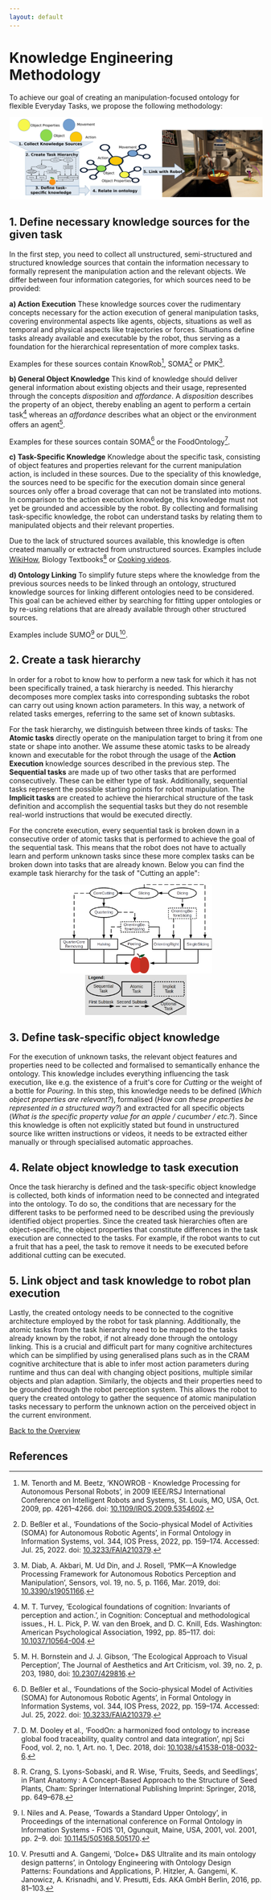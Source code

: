 ```yaml
---
layout: default
---
```


# Knowledge Engineering Methodology

To achieve our goal of creating an manipulation-focused ontology for flexible Everyday Tasks, we propose the following methodology:

<img src="../img/Methodology.jpg" width="800" alt="Methodology Visualization"/><br>

## 1. Define necessary knowledge sources for the given task

In the first step, you need to collect all unstructured, semi-structured and structured knowledge sources that contain the information necessary to formally represent the manipulation action and the relevant objects.
We differ between four information categories, for which sources need to be provided:

**a) Action Execution**
These knowledge sources cover the rudimentary concepts necessary for the action execution of general manipulation tasks, covering environmental aspects like agents, objects, situations as well as temporal and physical aspects like trajectories or forces.
Situations define tasks already available and executable by the robot, thus serving as a foundation for the hierarchical representation of more complex tasks.

Examples for these sources contain KnowRob[^1], SOMA[^2] or PMK[^3].

**b) General Object Knowledge**
This kind of knowledge should deliver general information about existing objects and their usage, represented through the concepts *disposition* and *affordance*.
A *disposition* describes the property of an object, thereby enabling an agent to perform a certain task[^4] whereas an *affordance* describes what an object or the environment offers an agent[^5].

Examples for these sources contain SOMA[^2] or the FoodOntology[^6].

**c) Task-Specific Knowledge**
Knowledge about the specific task, consisting of object features and properties relevant for the current manipulation action, is included in these sources.
Due to the speciality of this knowledge, the sources need to be specific for the execution domain since general sources only offer a broad coverage that can not be translated into motions.
In comparison to the action execution knowledge, this knowledge must not yet be grounded and accessible by the robot.
By collecting and formalising task-specific knowledge, the robot can understand tasks by relating them to manipulated objects and their relevant properties.

Due to the lack of structured sources available, this knowledge is often created manually or extracted from unstructured sources.
Examples include [WikiHow](https://www.wikihow.com), Biology Textbooks[^7] or [Cooking videos](https://youtu.be/VjINuQX4hbM).

**d) Ontology Linking**
To simplify future steps where the knowledge from the previous sources needs to be linked through an ontology, structured knowledge sources for linking different ontologies need to be considered. 
This goal can be achieved either by searching for fitting upper ontologies or by re-using relations that are already available through other structured sources.

Examples include SUMO[^8] or DUL[^9].

## 2. Create a task hierarchy

In order for a robot to know how to perform a new task for which it has not been specifically trained, a task hierarchy is needed.
This hierarchy decomposes more complex tasks into corresponding subtasks the robot can carry out using known action parameters.
In this way, a network of related tasks emerges, referring to the same set of known subtasks.
    
For the task hierarchy, we distinguish between three kinds of tasks:
The **Atomic tasks** directly operate on the manipulation target to bring it from one state or shape into another.
We assume these atomic tasks to be already known and executable for the robot through the usage of the **Action Execution** knowledge sources described in the previous step.
The **Sequential tasks** are made up of two other tasks that are performed consecutively. 
These can be either type of task. 
Additionally, sequential tasks represent the possible starting points for robot manipulation. 
The **Implicit tasks** are created to achieve the hierarchical structure of the task definition and accomplish the sequential tasks but they do not resemble real-world instructions that would be executed directly.

For the concrete execution, every sequential task is broken down in a consecutive order of atomic tasks that is performed to achieve the goal of the sequential task.
This means that the robot does not have to actually learn and perform unknown tasks since these more complex tasks can be broken down into tasks that are already known.
Below you can find the example task hierarchy for the task of "Cutting an apple":

<p align="center" width="100%">
      <img width="60%" src="../img/AppleHierarchy.png" alt="Task Hierarchy for 'Cutting an apple'"/>
      <img width="40%" src="../img/HierarchyLegend.png" alt="Legend for the Task Hierarchy"/>
</p>

## 3. Define task-specific object knowledge

For the execution of unknown tasks, the relevant object features and properties need to be collected and formalised to semantically enhance the ontology. 
This knowledge includes everything influencing the task execution, like e.g. the existence of a fruit's core for *Cutting* or the weight of a bottle for *Pouring*.
In this step, this knowledge needs to be defined (*Which object properties are relevant?*), formalised (*How can these properties be represented in a structured way?*) and extracted for all specific objects (*What is the specific property value for an apple / cucumber / etc.?*). 
Since this knowledge is often not explicitly stated but found in unstructured source like written instructions or videos, it needs to be extracted either manually or through specialised automatic approaches.

## 4. Relate object knowledge to task execution

Once the task hierarchy is defined and the task-specific object knowledge is collected, both kinds of information need to be connected and integrated into the ontology. 
To do so, the conditions that are necessary for the different tasks to be performed need to be described using the previously identified object properties.
Since the created task hierarchies often are object-specific, the object properties that constitute differences in the task execution are connected to the tasks.
For example, if the robot wants to cut a fruit that has a peel, the task to remove it needs to be executed before additional cutting can be executed.

## 5. Link object and task knowledge to robot plan execution

Lastly, the created ontology needs to be connected to the cognitive architecture employed by the robot for task planning.
Additionally, the atomic tasks from the task hierarchy need to be mapped to the tasks already known by the robot, if not already done through the ontology linking. 
This is a crucial and difficult part for many cognitive architectures which can be simplified by using generalised plans such as in the CRAM cognitive architecture that is able to infer most action parameters during runtime and thus can deal with changing object positions, multiple similar objects and plan adaption. 
Similarly, the objects and their properties need to be grounded through the robot perception system.
This allows the robot to query the created ontology to gather the sequence of atomic manipulation tasks necessary to perform the unknown action on the perceived object in the current environment. 

[Back to the Overview](./)

## References

[^1]: M. Tenorth and M. Beetz, ‘KNOWROB - Knowledge Processing for Autonomous Personal Robots’, in 2009 IEEE/RSJ International Conference on Intelligent Robots and Systems, St. Louis, MO, USA, Oct. 2009, pp. 4261–4266. doi: [10.1109/IROS.2009.5354602](https://doi.org/10.1109/IROS.2009.5354602).
[^2]: D. Beßler et al., ‘Foundations of the Socio-physical Model of Activities (SOMA) for Autonomous Robotic Agents’, in Formal Ontology in Information Systems, vol. 344, IOS Press, 2022, pp. 159–174. Accessed: Jul. 25, 2022. doi: [10.3233/FAIA210379](https://doi.org/10.3233/FAIA210379).
[^3]: M. Diab, A. Akbari, M. Ud Din, and J. Rosell, ‘PMK—A Knowledge Processing Framework for Autonomous Robotics Perception and Manipulation’, Sensors, vol. 19, no. 5, p. 1166, Mar. 2019, doi: [10.3390/s19051166](https://doi.org/10.3390/s19051166).
[^4]: M. T. Turvey, ‘Ecological foundations of cognition: Invariants of perception and action.’, in Cognition: Conceptual and methodological issues., H. L. Pick, P. W. van den Broek, and D. C. Knill, Eds. Washington: American Psychological Association, 1992, pp. 85–117. doi: [10.1037/10564-004](https://doi.org/10.1037/10564-004).
[^5]: M. H. Bornstein and J. J. Gibson, ‘The Ecological Approach to Visual Perception’, The Journal of Aesthetics and Art Criticism, vol. 39, no. 2, p. 203, 1980, doi: [10.2307/429816](https://doi.org/10.2307/429816).
[^6]: D. M. Dooley et al., ‘FoodOn: a harmonized food ontology to increase global food traceability, quality control and data integration’, npj Sci Food, vol. 2, no. 1, Art. no. 1, Dec. 2018, doi: [10.1038/s41538-018-0032-6](https://doi.org/10.1038/s41538-018-0032-6).
[^7]: R. Crang, S. Lyons-Sobaski, and R. Wise, ‘Fruits, Seeds, and Seedlings’, in Plant Anatomy : A Concept-Based Approach to the Structure of Seed Plants, Cham: Springer International Publishing Imprint: Springer, 2018, pp. 649–678.
[^8]: I. Niles and A. Pease, ‘Towards a Standard Upper Ontology’, in Proceedings of the international conference on Formal Ontology in Information Systems  - FOIS ’01, Ogunquit, Maine, USA, 2001, vol. 2001, pp. 2–9. doi: [10.1145/505168.505170](https://doi.org/10.1145/505168.505170).
[^9]: V. Presutti and A. Gangemi, ‘Dolce+ D&S Ultralite and its main ontology design patterns’, in Ontology Engineering with Ontology Design Patterns: Foundations and Applications, P. Hitzler, A. Gangemi, K. Janowicz, A. Krisnadhi, and V. Presutti, Eds. AKA GmbH Berlin, 2016, pp. 81–103.